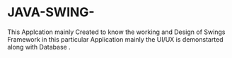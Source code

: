 # JAVA-SWING-
This Applcation mainly Created to know the working and Design of Swings Framework in this particular Application mainly the UI/UX  is demonstarted along with Database .
